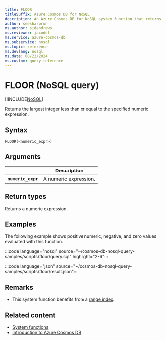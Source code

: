 ```yaml
---
title: FLOOR
titleSuffix: Azure Cosmos DB for NoSQL
description: An Azure Cosmos DB for NoSQL system function that returns return the largest integer less than or equal to the specified numeric expression
author: seesharprun
ms.author: sidandrews
ms.reviewer: jacodel
ms.service: azure-cosmos-db
ms.subservice: nosql
ms.topic: reference
ms.devlang: nosql
ms.date: 08/22/2024
ms.custom: query-reference
---
```


# FLOOR (NoSQL query)

[!INCLUDE[NoSQL](../../includes/appliesto-nosql.md)]

Returns the largest integer less than or equal to the specified numeric expression.  
  
## Syntax
  
```nosql
FLOOR(<numeric_expr>)  
```

## Arguments

| | Description |
| --- | --- |
| **`numeric_expr`** | A numeric expression. |

## Return types

Returns a numeric expression.  
  
## Examples

The following example shows positive numeric, negative, and zero values evaluated with this function.  

:::code language="nosql" source="~/cosmos-db-nosql-query-samples/scripts/floor/query.sql" highlight="2-6":::  

:::code language="json" source="~/cosmos-db-nosql-query-samples/scripts/floor/result.json":::

## Remarks

- This system function benefits from a [range index](../../index-policy.md#includeexclude-strategy).

## Related content

- [System functions](system-functions.yml)
- [Introduction to Azure Cosmos DB](../../introduction.md)
